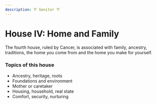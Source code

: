 ```yaml
---
description: 🜄 Genitor 🜄
---
```


# House IV: Home and Family

The fourth house, ruled by Cancer, is associated with family, ancestry, traditions, the home you come from and the home you make for yourself.



### Topics of this house

* Ancestry, heritage, roots
* Foundations and environment
* Mother or caretaker
* Housing, household, real state
* Comfort, security, nurturing



